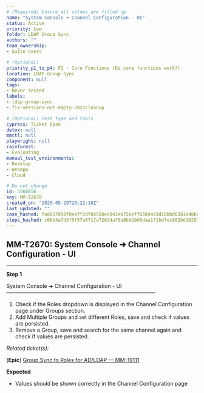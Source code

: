 ```yaml
---
# (Required) Ensure all values are filled up
name: "System Console ➜ Channel Configuration - UI"
status: Active
priority: Low
folder: LDAP Group Sync
authors: ""
team_ownership: 
- Suite Users

# (Optional)
priority_p1_to_p4: P2 - Core Functions (Do core functions work?)
location: LDAP Group Sync
component: null
tags: 
- Never tested
labels: 
- ldap-group-sync
- fix-versions-not-empty-2022cleanup

# (Optional) Test type and tools
cypress: Ticket Open
detox: null
mmctl: null
playwright: null
rainforest: 
- Evaluating
manual_test_environments: 
- Desktop
- Webapp
- Cloud

# Do not change
id: 5566856
key: MM-T2670
created_on: "2020-05-29T20:22:10Z"
last_updated: ""
case_hashed: fa8917050f0e0ff2df60588ed841e6756eff8584a93d16bbd6381ad8bc301594a894ee1dca0cd52dc7c8e80844835b33
steps_hashed: c66b4a7d3f5f57a8717a7263da76a9bdb9d8daa171bdfec882bd1029709b17c40f715e426d012aefce776d8adafd4624
---
```


<!-- (Auto-generated) Based on frontmatter's "key" and "name" -->

## MM-T2670: System Console ➜ Channel Configuration - UI

---

**Step 1**

System Console ➜ Channel Configuration - UI\
————————————————————————————

1. Check if the Roles dropdown is displayed in the Channel Configuration page under Groups section.
2. Add Multiple Groups and set different Roles, save and check if values are persisted.
3. Remove a Group, save and search for the same channel again and check if values are persisted.

_Related ticket(s):_

(**Epic**) [Group Sync to Roles for AD/LDAP — MM-19111](https://mattermost.atlassian.net/browse/MM-19111)

**Expected**

- Values should be shown correctly in the Channel Configuration page
